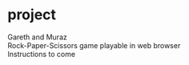 # project
Gareth and Muraz  
Rock-Paper-Scissors game playable in web browser  
Instructions to come

